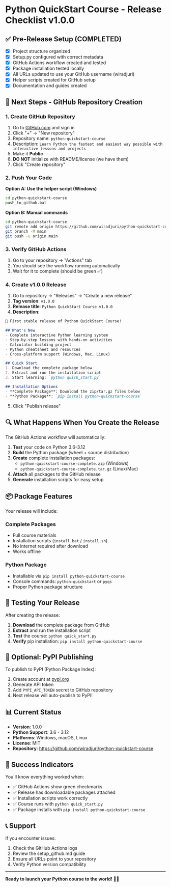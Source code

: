# Python QuickStart Course - Release Checklist v1.0.0

## ✅ Pre-Release Setup (COMPLETED)

- [x] Project structure organized
- [x] Setup.py configured with correct metadata
- [x] GitHub Actions workflow created and tested
- [x] Package installation tested locally
- [x] All URLs updated to use your GitHub username (wiradjuri)
- [x] Helper scripts created for GitHub setup
- [x] Documentation and guides created

## 🚀 Next Steps - GitHub Repository Creation

### 1. Create GitHub Repository
1. Go to [GitHub.com](https://github.com) and sign in
2. Click "+" → "New repository"
3. Repository name: `python-quickstart-course`
4. Description: `Learn Python the fastest and easiest way possible with interactive lessons and projects`
5. Make it **Public**
6. **DO NOT** initialize with README/license (we have them)
7. Click "Create repository"

### 2. Push Your Code
**Option A: Use the helper script (Windows)**
```bash
cd python-quickstart-course
push_to_github.bat
```

**Option B: Manual commands**
```bash
cd python-quickstart-course
git remote add origin https://github.com/wiradjuri/python-quickstart-course.git
git branch -M main
git push -u origin main
```

### 3. Verify GitHub Actions
1. Go to your repository → "Actions" tab
2. You should see the workflow running automatically
3. Wait for it to complete (should be green ✅)

### 4. Create v1.0.0 Release
1. Go to repository → "Releases" → "Create a new release"
2. **Tag version**: `v1.0.0`
3. **Release title**: `Python QuickStart Course v1.0.0`
4. **Description**:
```markdown
🎉 First stable release of Python QuickStart Course!

## What's New
- Complete interactive Python learning system
- Step-by-step lessons with hands-on activities
- Calculator building project
- Python cheatsheet and resources
- Cross-platform support (Windows, Mac, Linux)

## Quick Start
1. Download the complete package below
2. Extract and run the installation script
3. Start learning: `python quick_start.py`

## Installation Options
- **Complete Package**: Download the zip/tar.gz files below
- **Python Package**: `pip install python-quickstart-course`
```
5. Click "Publish release"

## 🔍 What Happens When You Create the Release

The GitHub Actions workflow will automatically:

1. **Test** your code on Python 3.6-3.12
2. **Build** the Python package (wheel + source distribution)
3. **Create** complete installation packages:
   - `python-quickstart-course-complete.zip` (Windows)
   - `python-quickstart-course-complete.tar.gz` (Linux/Mac)
4. **Attach** all packages to the GitHub release
5. **Generate** installation scripts for easy setup

## 📦 Package Features

Your release will include:

### Complete Packages
- Full course materials
- Installation scripts (`install.bat` / `install.sh`)
- No internet required after download
- Works offline

### Python Package
- Installable via `pip install python-quickstart-course`
- Console commands: `python-quickstart` or `pyqs`
- Proper Python package structure

## 🎯 Testing Your Release

After creating the release:

1. **Download** the complete package from GitHub
2. **Extract** and run the installation script
3. **Test** the course: `python quick_start.py`
4. **Verify** pip installation: `pip install python-quickstart-course`

## 🔧 Optional: PyPI Publishing

To publish to PyPI (Python Package Index):

1. Create account at [pypi.org](https://pypi.org)
2. Generate API token
3. Add `PYPI_API_TOKEN` secret to GitHub repository
4. Next release will auto-publish to PyPI!

## 📊 Current Status

- **Version**: 1.0.0
- **Python Support**: 3.6 - 3.12
- **Platforms**: Windows, macOS, Linux
- **License**: MIT
- **Repository**: https://github.com/wiradjuri/python-quickstart-course

## 🎉 Success Indicators

You'll know everything worked when:

- ✅ GitHub Actions show green checkmarks
- ✅ Release has downloadable packages attached
- ✅ Installation scripts work correctly
- ✅ Course runs with `python quick_start.py`
- ✅ Package installs with `pip install python-quickstart-course`

## 📞 Support

If you encounter issues:
1. Check the GitHub Actions logs
2. Review the setup_github.md guide
3. Ensure all URLs point to your repository
4. Verify Python version compatibility

---

**Ready to launch your Python course to the world! 🚀🐍**
